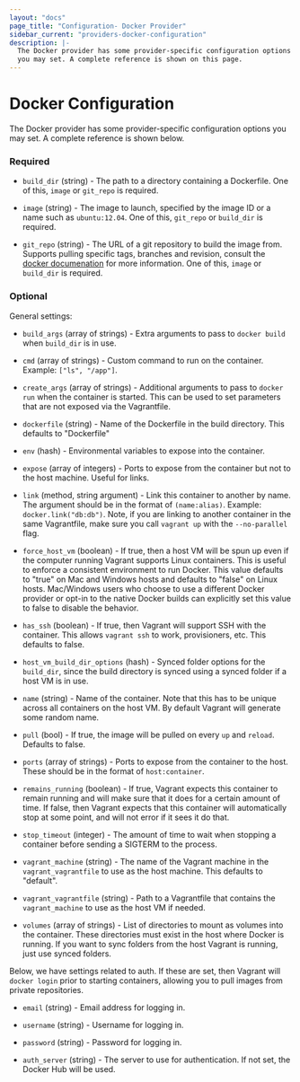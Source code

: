 ```yaml
---
layout: "docs"
page_title: "Configuration- Docker Provider"
sidebar_current: "providers-docker-configuration"
description: |-
  The Docker provider has some provider-specific configuration options
  you may set. A complete reference is shown on this page.
---
```


# Docker Configuration

The Docker provider has some provider-specific configuration options
you may set. A complete reference is shown below.

### Required

  * `build_dir` (string) - The path to a directory containing a Dockerfile.
    One of this, `image` or `git_repo` is required.

  * `image` (string) - The image to launch, specified by the image ID or a name
    such as `ubuntu:12.04`. One of this, `git_repo` or `build_dir` is required.
    
  * `git_repo` (string) - The URL of a git repository to build the image from.
    Supports pulling specific tags, branches and revision, consult the 
    [docker documenation](https://docs.docker.com/engine/reference/commandline/build/#/git-repositories)
    for more information. One of this, `image` or `build_dir` is required.

### Optional

General settings:

  * `build_args` (array of strings) - Extra arguments to pass to
      `docker build` when `build_dir` is in use.

  * `cmd` (array of strings) - Custom command to run on the container.
    Example: `["ls", "/app"]`.

  * `create_args` (array of strings) - Additional arguments to pass to
    `docker run` when the container is started. This can be used to set
    parameters that are not exposed via the Vagrantfile.

  * `dockerfile` (string) - Name of the Dockerfile in the build directory.
    This defaults to "Dockerfile"

  * `env` (hash) - Environmental variables to expose into the container.

  * `expose` (array of integers) - Ports to expose from the container
    but not to the host machine. Useful for links.

  * `link` (method, string argument) - Link this container to another
    by name. The argument should be in the format of `(name:alias)`.
    Example: `docker.link("db:db")`. Note, if you are linking to
    another container in the same Vagrantfile, make sure you call
    `vagrant up` with the `--no-parallel` flag.

  * `force_host_vm` (boolean) - If true, then a host VM will be spun up
    even if the computer running Vagrant supports Linux containers. This
    is useful to enforce a consistent environment to run Docker. This value
    defaults to "true" on Mac and Windows hosts and defaults to "false" on
    Linux hosts. Mac/Windows users who choose to use a different Docker
    provider or opt-in to the native Docker builds can explicitly set this
    value to false to disable the behavior.

  * `has_ssh` (boolean) - If true, then Vagrant will support SSH with
    the container. This allows `vagrant ssh` to work, provisioners, etc.
    This defaults to false.

  * `host_vm_build_dir_options` (hash) - Synced folder options for the
    `build_dir`, since the build directory is synced using a synced folder
    if a host VM is in use.

  * `name` (string) - Name of the container. Note that this has to be unique
    across all containers on the host VM. By default Vagrant will generate
    some random name.

  * `pull` (bool) - If true, the image will be pulled on every `up` and
    `reload`. Defaults to false.

  * `ports` (array of strings) - Ports to expose from the container to the
    host. These should be in the format of `host:container`.

  * `remains_running` (boolean) - If true, Vagrant expects this container
    to remain running and will make sure that it does for a certain amount
    of time. If false, then Vagrant expects that this container will
    automatically stop at some point, and will not error if it sees it do that.

  * `stop_timeout` (integer) - The amount of time to wait when stopping
    a container before sending a SIGTERM to the process.

  * `vagrant_machine` (string) - The name of the Vagrant machine in the
    `vagrant_vagrantfile` to use as the host machine. This defaults to
    "default".

  * `vagrant_vagrantfile` (string) - Path to a Vagrantfile that contains
    the `vagrant_machine` to use as the host VM if needed.

  * `volumes` (array of strings) - List of directories to mount as
    volumes into the container. These directories must exist in the
    host where Docker is running. If you want to sync folders from the
    host Vagrant is running, just use synced folders.

Below, we have settings related to auth. If these are set, then Vagrant
will `docker login` prior to starting containers, allowing you to pull
images from private repositories.

  * `email` (string) - Email address for logging in.

  * `username` (string) - Username for logging in.

  * `password` (string) - Password for logging in.

  * `auth_server` (string) - The server to use for authentication. If not
      set, the Docker Hub will be used.

